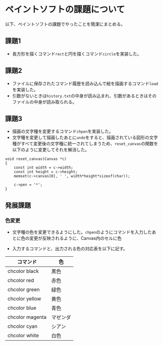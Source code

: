 # ペイントソフトの課題について
以下、ペイントソフトの課題でやったことを簡潔にまとめる。

## 課題1
- 長方形を描くコマンド`rect`と円を描くコマンド`circle`を実装した。

## 課題2
- ファイルに保存されたコマンド履歴を読み込んで絵を描画するコマンド`load`を実装した。
- 引数がないときは`history.txt`の中身が読み込まれ、引数があるときはそのファイルの中身が読み取られる。

## 課題3
- 描画の文字種を変更するコマンド`chpen`を実装した。
- 文字種を変更して描画したあとに`undo`をすると、描画されている図形の文字種がすべて変更後の文字種に統一されてしまうため、`reset_canvas`の関数を以下のように変更してそれを解消した。
```
void reset_canvas(Canvas *c)
{
    const int width = c->width;
    const int height = c->height;
    memset(c->canvas[0], ' ', width*height*sizeof(char));

    c->pen = '*';
}
```

## 発展課題
### 色変更
- 文字種の色を変更できるようにした。`chpen`のようにコマンドを入力したあとに色の変更が反映されるように、Canvas内のセルに色

- 入力するコマンドと、出力される色の対応表を以下に記す。

| コマンド | 色 |
----|---- 
| chcolor black | 黒色 |
| chcolor red | 赤色 |
| chcolor green | 緑色 | 
| chcolor yellow | 黄色 |
| chcolor blue | 青色 |
| chcolor magenta | マゼンダ |
| chcolor cyan | シアン |
| chcolor white | 白色 |